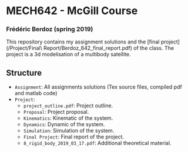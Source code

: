 # MECH642 - McGill Course 
### Frédéric Berdoz (spring 2019)

This repository contains my assignment solutions and the [final project](/Project/Final\ Report/Berdoz_642_final_report.pdf) of the class.
The project is a 3d modelisation of a multibody satellite.

## Structure
- `Assignment`: All assignments solutions (Tex source files, compiled pdf and matlab code)
- `Project`:
    - `project_outline.pdf`: Project outline.
    - `Proposal`: Project proposal.
    - `Kinematics`: Kinematic of the system.
    - `Dynamics`: Dynamic of the system.
    - `Simulation`: Simulation of the system.
    - `Final Project`: Final report of the project.
    - `8_rigid_body_2019_03_17.pdf`: Additional theoretical material.
